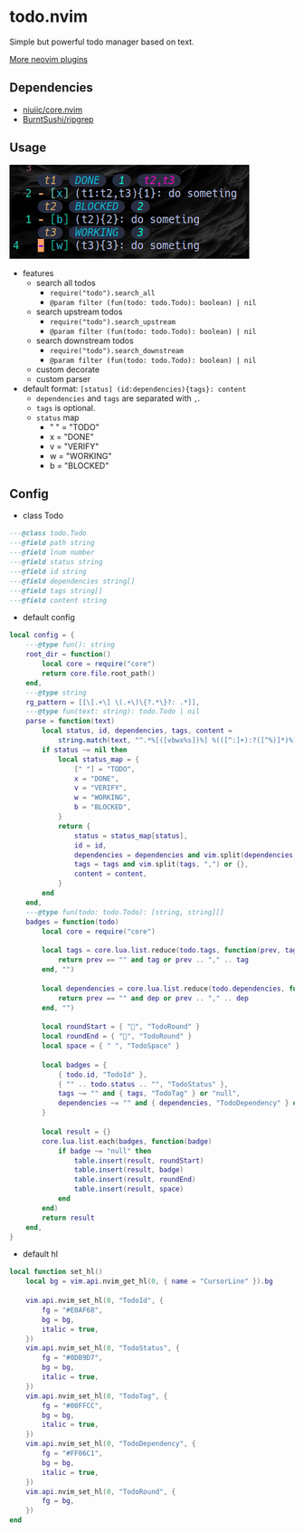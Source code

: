 # todo.nvim

Simple but powerful todo manager based on text.

[More neovim plugins](https://github.com/niuiic/awesome-neovim-plugins)

## Dependencies

- [niuiic/core.nvim](https://github.com/niuiic/core.nvim)
- [BurntSushi/ripgrep](https://github.com/BurntSushi/ripgrep)

## Usage

<img src="https://github.com/niuiic/assets/blob/main/todo.nvim/decorate.png" />

- features
  - search all todos
    - `require("todo").search_all`
    - `@param filter (fun(todo: todo.Todo): boolean) | nil`
  - search upstream todos
    - `require("todo").search_upstream`
    - `@param filter (fun(todo: todo.Todo): boolean) | nil`
  - search downstream todos
    - `require("todo").search_downstream`
    - `@param filter (fun(todo: todo.Todo): boolean) | nil`
  - custom decorate
  - custom parser
- default format: `[status] (id:dependencies){tags}: content`
  - `dependencies` and `tags` are separated with `,`.
  - `tags` is optional.
  - `status` map
    - " " = "TODO"
    - x = "DONE"
    - v = "VERIFY"
    - w = "WORKING"
    - b = "BLOCKED"

## Config

- class Todo

```lua
---@class todo.Todo
---@field path string
---@field lnum number
---@field status string
---@field id string
---@field dependencies string[]
---@field tags string[]
---@field content string
```

- default config

```lua
local config = {
	---@type fun(): string
	root_dir = function()
		local core = require("core")
		return core.file.root_path()
	end,
	---@type string
	rg_pattern = [[\[.+\] \(.+\)\{?.*\}?: .*]],
	---@type fun(text: string): todo.Todo | nil
	parse = function(text)
		local status, id, dependencies, tags, content =
			string.match(text, "^.*%[([vbwx%s])%] %(([^:]+):?([^%)]*)%){?([^{}]*)}?: (.*)$")
		if status ~= nil then
			local status_map = {
				[" "] = "TODO",
				x = "DONE",
				v = "VERIFY",
				w = "WORKING",
				b = "BLOCKED",
			}
			return {
				status = status_map[status],
				id = id,
				dependencies = dependencies and vim.split(dependencies, ",") or {},
				tags = tags and vim.split(tags, ",") or {},
				content = content,
			}
		end
	end,
	---@type fun(todo: todo.Todo): [string, string][]
	badges = function(todo)
		local core = require("core")

		local tags = core.lua.list.reduce(todo.tags, function(prev, tag)
			return prev == "" and tag or prev .. "," .. tag
		end, "")

		local dependencies = core.lua.list.reduce(todo.dependencies, function(prev, dep)
			return prev == "" and dep or prev .. "," .. dep
		end, "")

		local roundStart = { "", "TodoRound" }
		local roundEnd = { "", "TodoRound" }
		local space = { " ", "TodoSpace" }

		local badges = {
			{ todo.id, "TodoId" },
			{ "" .. todo.status .. "", "TodoStatus" },
			tags ~= "" and { tags, "TodoTag" } or "null",
			dependencies ~= "" and { dependencies, "TodoDependency" } or "null",
		}

		local result = {}
		core.lua.list.each(badges, function(badge)
			if badge ~= "null" then
				table.insert(result, roundStart)
				table.insert(result, badge)
				table.insert(result, roundEnd)
				table.insert(result, space)
			end
		end)
		return result
	end,
}
```

- default hl

```lua
local function set_hl()
	local bg = vim.api.nvim_get_hl(0, { name = "CursorLine" }).bg

	vim.api.nvim_set_hl(0, "TodoId", {
		fg = "#E0AF68",
		bg = bg,
		italic = true,
	})
	vim.api.nvim_set_hl(0, "TodoStatus", {
		fg = "#0DB9D7",
		bg = bg,
		italic = true,
	})
	vim.api.nvim_set_hl(0, "TodoTag", {
		fg = "#00FFCC",
		bg = bg,
		italic = true,
	})
	vim.api.nvim_set_hl(0, "TodoDependency", {
		fg = "#FF06C1",
		bg = bg,
		italic = true,
	})
	vim.api.nvim_set_hl(0, "TodoRound", {
		fg = bg,
	})
end
```
